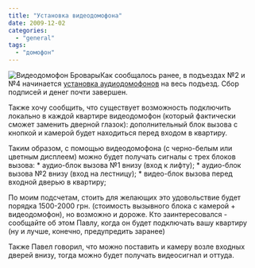 ```yaml
---
title: "Установка видеодомофона"
date: 2009-12-02
categories: 
  - "general"
tags: 
  - "домофон"
---
```


![Видеодомофон Бровары](http://shevchenko4a.brovary.org/wp-content/uploads/2009/12/dpv-4ae_f.jpg "Видеодомофон Бровары")Как сообщалось ранее, в подъездах №2 и №4 начинается [установка аудиодомофонов](http://shevchenko4a.brovary.org/start-setup-intercoms/) на весь подъезд. Сбор подписей и денег почти завершен.

Также хочу сообщить, что существует возможность подключить локально в каждой квартире видеодомофон (который фактически сможет заменить дверной глазок): дополнительный блок вызова с кнопкой и камерой будет находиться перед входом в квартиру.

Таким образом, с помощью видеодомофона (с черно-белым или цветным дисплеем) можно будет получать сигналы с трех блоков вызова: \* аудио-блок вызова №1 внизу (вход к лифту); \* аудио-блок вызова №2 внизу (вход на лестницу); \* видео-блок вызова перед входной дверью в квартиру;

По моим подсчетам, стоить для желающих это удовольствие будет порядка 1500-2000 грн. (стоимость вызывного блока с камерой + видеодомофон), но возможно и дороже. Кто заинтересовался - сообщайте об этом Павлу, когда он будет подключать вашу квартиру (ну и лучше, конечно, предупредить заранее)

Также Павел говорил, что можно поставить и камеру возле входных дверей внизу, тогда можно будет получать видеосигнал и оттуда.

<!--more Прокомментировать новость »-->

